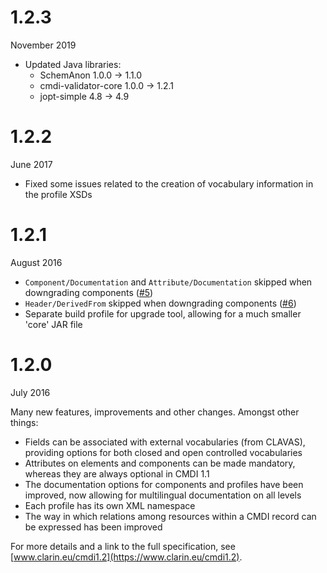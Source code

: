 # 1.2.3
November 2019
- Updated Java libraries:
  - SchemAnon 1.0.0 -> 1.1.0
  - cmdi-validator-core 1.0.0 -> 1.2.1
  - jopt-simple 4.8 -> 4.9

# 1.2.2
June 2017
- Fixed some issues related to the creation of vocabulary information in the profile XSDs

# 1.2.1
August 2016

- `Component/Documentation` and `Attribute/Documentation` skipped when downgrading components ([#5](https://github.com/clarin-eric/cmdi-toolkit/issues/5))
- `Header/DerivedFrom` skipped when downgrading components ([#6](https://github.com/clarin-eric/cmdi-toolkit/issues/6))
- Separate build profile for upgrade tool, allowing for a much smaller 'core' JAR file

# 1.2.0
July 2016

Many new features, improvements and other changes. Amongst other things:

- Fields can be associated with external vocabularies (from CLAVAS), providing options for both closed and open controlled vocabularies
- Attributes on elements and components can be made mandatory, whereas they are always optional in CMDI 1.1
- The documentation options for components and profiles have been improved, now allowing for multilingual documentation on all levels
- Each profile has its own XML namespace
- The way in which relations among resources within a CMDI record can be expressed has been improved

For more details and a link to the full specification, see 
[www.clarin.eu/cmdi1.2](https://www.clarin.eu/cmdi1.2).

